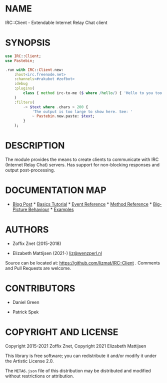NAME
====

IRC::Client - Extendable Internet Relay Chat client

SYNOPSIS
========

```raku
use IRC::Client;
use Pastebin;

.run with IRC::Client.new:
    :host<irc.freenode.net>
    :channels<#rakubot #zofbot>
    :debug
    :plugins(
        class { method irc-to-me ($ where /hello/) { 'Hello to you too!'} }
    )
    :filters(
        -> $text where .chars > 200 {
            'The output is too large to show here. See: '
            ~ Pastebin.new.paste: $text;
        }
    );
```

DESCRIPTION
===========

The module provides the means to create clients to communicate with IRC (Internet Relay Chat) servers. Has support for non-blocking responses and output post-processing.

DOCUMENTATION MAP
=================

* [Blog Post](https://github.com/Raku/CCR/blob/main/Remaster/Zoffix%20Znet/IRC-Client-Raku-Multi-Server-IRC-or-Awesome-Async-Interfaces-with-Raku.md) * [Basics Tutorial](docs/01-basics.md) * [Event Reference](docs/02-event-reference.md) * [Method Reference](docs/03-method-reference.md) * [Big-Picture Behaviour](docs/04-big-picture-behaviour.md) * [Examples](examples/)

AUTHORS
=======

  * Zoffix Znet (2015-2018)

  * Elizabeth Mattijsen (2021-) <liz@wenzperl.nl>

Source can be located at: https://github.com/lizmat/IRC-Client . Comments and Pull Requests are welcome.

CONTRIBUTORS
============

  * Daniel Green

  * Patrick Spek

COPYRIGHT AND LICENSE
=====================

Copyright 2015-2021 Zoffix Znet, Copyright 2021 Elizabeth Mattijsen

This library is free software; you can redistribute it and/or modify it under the Artistic License 2.0.

The `META6.json` file of this distribution may be distributed and modified without restrictions or attribution.

